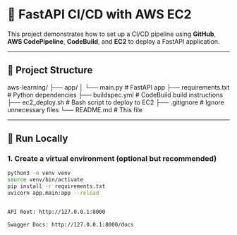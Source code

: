 # 🚀 FastAPI CI/CD with AWS EC2

This project demonstrates how to set up a CI/CD pipeline using **GitHub**, **AWS CodePipeline**, **CodeBuild**, and **EC2** to deploy a FastAPI application.

---

## 📁 Project Structure

aws-learning/
├── app/
│ └── main.py # FastAPI app
├── requirements.txt # Python dependencies
├── buildspec.yml # CodeBuild build instructions
├── ec2_deploy.sh # Bash script to deploy to EC2
├── .gitignore # Ignore unnecessary files
└── README.md # This file


---

## 🧪 Run Locally

### 1. Create a virtual environment (optional but recommended)
```bash
python3 -m venv venv
source venv/bin/activate
pip install -r requirements.txt
uvicorn app.main:app --reload


API Root: http://127.0.0.1:8000

Swagger Docs: http://127.0.0.1:8000/docs
